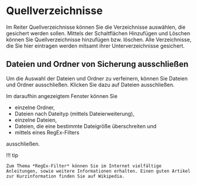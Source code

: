 # Quellverzeichnisse

Im Reiter Quellverzeichnisse können Sie die Verzeichnisse auswählen, die gesichert werden sollen. Mittels der Schaltflächen Hinzufügen und Löschen können Sie Quellverzeichnisse hinzufügen bzw. löschen. Alle Verzeichnisse, die Sie hier eintragen werden mitsamt ihrer Unterverzeichnisse gesichert.

## Dateien und Ordner von Sicherung ausschließen

Um die Auswahl der Dateien und Ordner zu verfeinern, können Sie Dateien und Ordner ausschließen. Klicken Sie dazu auf Dateien ausschließen.

Im daraufhin angezeigtem Fenster können Sie

* einzelne Ordner,
* Dateien nach Dateityp (mittels Dateierweiterung),
* einzelne Dateien,
* Dateien, die eine bestimmte Dateigröße überschreiten und
* mittels eines RegEx-Filters

ausschließen.

!!! tip

    Zum Thema *RegEx-Filter* können Sie im Internet vielfältige Anleitungen, sowie weitere Informationen erhalten. Einen guten Artikel zur Kurzinformation finden Sie auf Wikipedia.